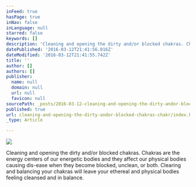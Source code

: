 ```yaml
---
inFeed: true
hasPage: true
inNav: false
inLanguage: null
starred: false
keywords: []
description: 'Cleaning and opening the dirty and/or blocked chakras. Chakras are the energy centers of our energetic bodies and they affect our physical bodies causing dis-ease when they become blocked, unclean, or both. Clearing and balancing your chakras will leave your ethereal and physical bodies feeling cleansed and in balance.'
datePublished: '2016-03-12T21:41:56.016Z'
dateModified: '2016-03-12T21:41:55.742Z'
title: ''
author: []
authors: []
publisher:
  name: null
  domain: null
  url: null
  favicon: null
sourcePath: _posts/2016-03-12-cleaning-and-opening-the-dirty-andor-blocked-chakras-chakr.md
published: true
url: cleaning-and-opening-the-dirty-andor-blocked-chakras-chakr/index.html
_type: Article

---
```

![](https://the-grid-user-content.s3-us-west-2.amazonaws.com/8a205c03-adcc-421e-bd1d-f414bb8451ce.jpg)

Cleaning and opening the dirty and/or blocked chakras. Chakras are the energy centers of our energetic bodies and they affect our physical bodies causing dis-ease when they become blocked, unclean, or both. Clearing and balancing your chakras will leave your ethereal and physical bodies feeling cleansed and in balance.